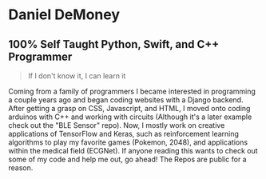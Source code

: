 # Daniel DeMoney
## 100% Self Taught Python, Swift, and C++ Programmer

 > If I don't know it, I can learn it
 
Coming from a family of programmers I became interested in programming a couple years ago and began coding websites with a Django backend. After getting a grasp on
CSS, Javascript, and HTML, I moved onto coding arduinos with C++ and working with circuits (Although it's a later example check out the "BLE Sensor" repo). Now,
I mostly work on creative applications of TensorFlow and Keras, such as reinforcement learning algorithms to play my favorite games (Pokemon, 2048), and applications
within the medical field (ECGNet). If anyone reading this wants to check out some of my code and help me out, go ahead! The Repos are public for a reason.
